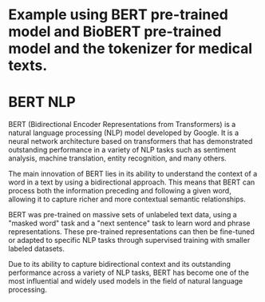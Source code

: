 
# Example using BERT pre-trained model and BioBERT pre-trained model and the tokenizer for medical texts.

# BERT NLP
BERT (Bidirectional Encoder Representations from Transformers) is a natural language processing (NLP) model developed by Google. It is a neural network architecture based on transformers that has demonstrated outstanding performance in a variety of NLP tasks such as sentiment analysis, machine translation, entity recognition, and many others.

The main innovation of BERT lies in its ability to understand the context of a word in a text by using a bidirectional approach. This means that BERT can process both the information preceding and following a given word, allowing it to capture richer and more contextual semantic relationships.

BERT was pre-trained on massive sets of unlabeled text data, using a "masked word" task and a "next sentence" task to learn word and phrase representations. These pre-trained representations can then be fine-tuned or adapted to specific NLP tasks through supervised training with smaller labeled datasets.

Due to its ability to capture bidirectional context and its outstanding performance across a variety of NLP tasks, BERT has become one of the most influential and widely used models in the field of natural language processing.
